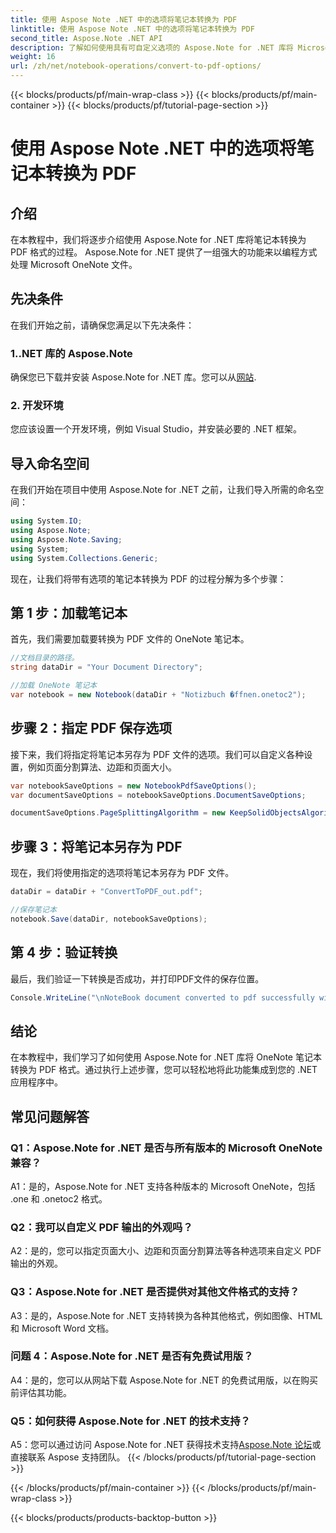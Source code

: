 ```yaml
---
title: 使用 Aspose Note .NET 中的选项将笔记本转换为 PDF
linktitle: 使用 Aspose Note .NET 中的选项将笔记本转换为 PDF
second_title: Aspose.Note .NET API
description: 了解如何使用具有可自定义选项的 Aspose.Note for .NET 库将 Microsoft OneNote 笔记本转换为 PDF 格式。
weight: 16
url: /zh/net/notebook-operations/convert-to-pdf-options/
---
```


{{< blocks/products/pf/main-wrap-class >}}
{{< blocks/products/pf/main-container >}}
{{< blocks/products/pf/tutorial-page-section >}}

# 使用 Aspose Note .NET 中的选项将笔记本转换为 PDF

## 介绍

在本教程中，我们将逐步介绍使用 Aspose.Note for .NET 库将笔记本转换为 PDF 格式的过程。 Aspose.Note for .NET 提供了一组强大的功能来以编程方式处理 Microsoft OneNote 文件。

## 先决条件

在我们开始之前，请确保您满足以下先决条件：

### 1..NET 库的 Aspose.Note
确保您已下载并安装 Aspose.Note for .NET 库。您可以从[网站](https://releases.aspose.com/note/net/).

### 2. 开发环境
您应该设置一个开发环境，例如 Visual Studio，并安装必要的 .NET 框架。

## 导入命名空间

在我们开始在项目中使用 Aspose.Note for .NET 之前，让我们导入所需的命名空间：

```csharp
using System.IO;
using Aspose.Note;
using Aspose.Note.Saving;
using System;
using System.Collections.Generic;
```

现在，让我们将带有选项的笔记本转换为 PDF 的过程分解为多个步骤：

## 第 1 步：加载笔记本

首先，我们需要加载要转换为 PDF 文件的 OneNote 笔记本。

```csharp
//文档目录的路径。
string dataDir = "Your Document Directory";

//加载 OneNote 笔记本
var notebook = new Notebook(dataDir + "Notizbuch �ffnen.onetoc2");
```

## 步骤 2：指定 PDF 保存选项

接下来，我们将指定将笔记本另存为 PDF 文件的选项。我们可以自定义各种设置，例如页面分割算法、边距和页面大小。

```csharp
var notebookSaveOptions = new NotebookPdfSaveOptions();
var documentSaveOptions = notebookSaveOptions.DocumentSaveOptions;

documentSaveOptions.PageSplittingAlgorithm = new KeepSolidObjectsAlgorithm();
```

## 步骤 3：将笔记本另存为 PDF

现在，我们将使用指定的选项将笔记本另存为 PDF 文件。

```csharp
dataDir = dataDir + "ConvertToPDF_out.pdf";

//保存笔记本
notebook.Save(dataDir, notebookSaveOptions);
```

## 第 4 步：验证转换

最后，我们验证一下转换是否成功，并打印PDF文件的保存位置。

```csharp
Console.WriteLine("\nNoteBook document converted to pdf successfully with save options.\nFile saved at " + dataDir);
```

## 结论

在本教程中，我们学习了如何使用 Aspose.Note for .NET 库将 OneNote 笔记本转换为 PDF 格式。通过执行上述步骤，您可以轻松地将此功能集成到您的 .NET 应用程序中。

## 常见问题解答

### Q1：Aspose.Note for .NET 是否与所有版本的 Microsoft OneNote 兼容？

A1：是的，Aspose.Note for .NET 支持各种版本的 Microsoft OneNote，包括 .one 和 .onetoc2 格式。

### Q2：我可以自定义 PDF 输出的外观吗？

A2：是的，您可以指定页面大小、边距和页面分割算法等各种选项来自定义 PDF 输出的外观。

### Q3：Aspose.Note for .NET 是否提供对其他文件格式的支持？

A3：是的，Aspose.Note for .NET 支持转换为各种其他格式，例如图像、HTML 和 Microsoft Word 文档。

### 问题 4：Aspose.Note for .NET 是否有免费试用版？

A4：是的，您可以从网站下载 Aspose.Note for .NET 的免费试用版，以在购买前评估其功能。

### Q5：如何获得 Aspose.Note for .NET 的技术支持？

 A5：您可以通过访问 Aspose.Note for .NET 获得技术支持[Aspose.Note 论坛](https://forum.aspose.com/c/note/28)或直接联系 Aspose 支持团队。
{{< /blocks/products/pf/tutorial-page-section >}}

{{< /blocks/products/pf/main-container >}}
{{< /blocks/products/pf/main-wrap-class >}}

{{< blocks/products/products-backtop-button >}}
